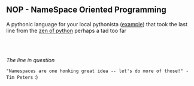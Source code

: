## NOP - NameSpace Oriented Programming

A pythonic language for your local pythonista ([example](https://www.youtube.com/@anthonywritescode)) that took the last line from the [zen of python](https://peps.python.org/pep-0020/) perhaps a tad too far

<br/><br/>

*The line in question*

`"Namespaces are one honking great idea -- let's do more of those!" - Tim Peters` :)
